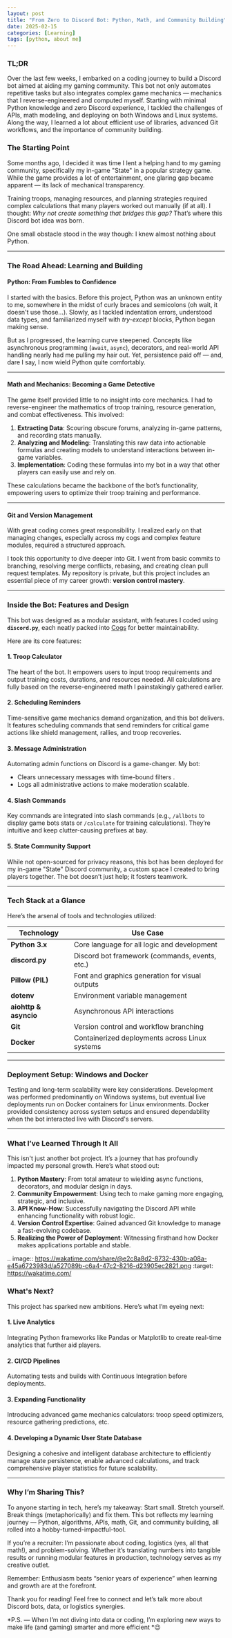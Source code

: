 ```yaml
---
layout: post
title: "From Zero to Discord Bot: Python, Math, and Community Building"
date: 2025-02-15
categories: [Learning]
tags: [python, about me]
---
```


### TL;DR

Over the last few weeks, I embarked on a coding journey to build a Discord bot aimed at aiding my gaming community. This bot not only automates repetitive tasks but also integrates complex game mechanics — mechanics that I reverse-engineered and computed myself. Starting with minimal Python knowledge and zero Discord experience, I tackled the challenges of APIs, math modeling, and deploying on both Windows and Linux systems. Along the way, I learned a lot about efficient use of libraries, advanced Git workflows, and the importance of community building. 

### The Starting Point

Some months ago, I decided it was time I lent a helping hand to my gaming community, specifically my in-game "State" in a popular strategy game. While the game provides a lot of entertainment, one glaring gap became apparent — its lack of mechanical transparency. 

Training troops, managing resources, and planning strategies required complex calculations that many players worked out manually (if at all). I thought: 
*Why not create something that bridges this gap?* That’s where this Discord bot idea was born.

One small obstacle stood in the way though: I knew almost nothing about Python.

---

### The Road Ahead: Learning and Building

#### **Python: From Fumbles to Confidence**

I started with the basics. Before this project, Python was an unknown entity to me, somewhere in the midst of curly braces and semicolons (oh wait, it doesn't use those…). Slowly, as I tackled indentation errors, understood data types, and familiarized myself with *try-except* blocks, Python began making sense.

But as I progressed, the learning curve steepened. Concepts like asynchronous programming (`await`, `async`), decorators, and real-world API handling nearly had me pulling my hair out. Yet, persistence paid off — and, dare I say, I now wield Python quite comfortably.

---

#### **Math and Mechanics: Becoming a Game Detective**

The game itself provided little to no insight into core mechanics. I had to reverse-engineer the mathematics of troop training, resource generation, and combat effectiveness. This involved:

1. **Extracting Data**: Scouring obscure forums, analyzing in-game patterns, and recording stats manually. 
2. **Analyzing and Modeling**: Translating this raw data into actionable formulas and creating models to understand interactions between in-game variables.
3. **Implementation**: Coding these formulas into my bot in a way that other players can easily use and rely on.

These calculations became the backbone of the bot’s functionality, empowering users to optimize their troop training and performance. 

---

#### **Git and Version Management**

With great coding comes great responsibility. I realized early on that managing changes, especially across my cogs and complex feature modules, required a structured approach. 

I took this opportunity to dive deeper into Git. I went from basic commits to branching, resolving merge conflicts, rebasing, and creating clean pull request templates. My repository is private, but this project includes an essential piece of my career growth: **version control mastery**.

---

### Inside the Bot: Features and Design

This bot was designed as a modular assistant, with features I coded using **`discord.py`**, each neatly packed into [Cogs](https://discordpy.readthedocs.io/en/stable/ext/commands/cogs.html) for better maintainability.

Here are its core features: 

#### **1. Troop Calculator**
The heart of the bot. It empowers users to input troop requirements and output training costs, durations, and resources needed. All calculations are fully based on the reverse-engineered math I painstakingly gathered earlier.

#### **2. Scheduling Reminders**
Time-sensitive game mechanics demand organization, and this bot delivers. It features scheduling commands that send reminders for critical game actions like shield management, rallies, and troop recoveries.

#### **3. Message Administration**
Automating admin functions on Discord is a game-changer. My bot:
- Clears unnecessary messages with time-bound filters .
- Logs all administrative actions to make moderation scalable.

#### **4. Slash Commands**
Key commands are integrated into slash commands (e.g., `/allbots` to display game bots stats or `/calculate` for training calculations). They’re intuitive and keep clutter-causing prefixes at bay.

#### **5. State Community Support**
While not open-sourced for privacy reasons, this bot has been deployed for my in-game "State" Discord community, a custom space I created to bring players together. The bot doesn’t just help; it fosters teamwork.

---

### Tech Stack at a Glance

Here’s the arsenal of tools and technologies utilized:

| **Technology**      | **Use Case**                                     |
|----------------------|-------------------------------------------------|
| **Python 3.x**       | Core language for all logic and development     |
| **discord.py**       | Discord bot framework (commands, events, etc.)  |
| **Pillow (PIL)**     | Font and graphics generation for visual outputs |
| **dotenv**           | Environment variable management                 |
| **aiohttp & asyncio**| Asynchronous API interactions                   |
| **Git**              | Version control and workflow branching          |
| **Docker**           | Containerized deployments across Linux systems  |

---

### Deployment Setup: Windows and Docker

Testing and long-term scalability were key considerations. Development was performed predominantly on Windows systems, but eventual live deployments run on Docker containers for Linux environments. Docker provided consistency across system setups and ensured dependability when the bot interacted live with Discord's servers.

---

### What I’ve Learned Through It All

This isn't just another bot project. It’s a journey that has profoundly impacted my personal growth. Here’s what stood out:

1. **Python Mastery**: From total amateur to wielding async functions, decorators, and modular design in days.
2. **Community Empowerment**: Using tech to make gaming more engaging, strategic, and inclusive.
3. **API Know-How**: Successfully navigating the Discord API while enhancing functionality with robust logic.
4. **Version Control Expertise**: Gained advanced Git knowledge to manage a fast-evolving codebase.
5. **Realizing the Power of Deployment**: Witnessing firsthand how Docker makes applications portable and stable.

.. image:: https://wakatime.com/share/@e2c8a8d2-8732-430b-a08a-e45a6723983d/a527089b-c6a4-47c2-8216-d23905ec2821.png
    :target: https://wakatime.com/
### What's Next?

This project has sparked new ambitions. Here’s what I’m eyeing next:

#### **1. Live Analytics**
Integrating Python frameworks like Pandas or Matplotlib to create real-time analytics that further aid players.

#### **2. CI/CD Pipelines**
Automating tests and builds with Continuous Integration before deployments.

#### **3. Expanding Functionality**
Introducing advanced game mechanics calculators: troop speed optimizers, resource gathering predictions, etc.

#### **4. Developing a Dynamic User State Database**
Designing a cohesive and intelligent database architecture to efficiently manage state persistence, enable advanced calculations, and track comprehensive player statistics for future scalability.


---

### Why I’m Sharing This?

To anyone starting in tech, here’s my takeaway: Start small. Stretch yourself. Break things (metaphorically) and fix them. This bot reflects my learning journey — Python, algorithms, APIs, math, Git, and community building, all rolled into a hobby-turned-impactful-tool.

If you’re a recruiter: I’m passionate about coding, logistics (yes, all that math!), and problem-solving. Whether it’s translating numbers into tangible results or running modular features in production, technology serves as my creative outlet.

Remember: Enthusiasm beats “senior years of experience” when learning and growth are at the forefront.

Thank you for reading! Feel free to connect and let’s talk more about Discord bots, data, or logistics synergies.

*P.S. — When I’m not diving into data or coding, I’m exploring new ways to make life (and gaming) smarter and more efficient *😉

